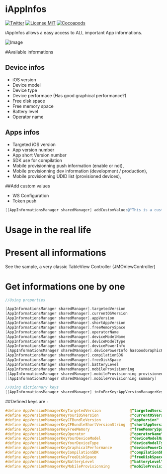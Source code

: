 iAppInfos
=========

[![Twitter](https://img.shields.io/badge/contact-@leverdeterre-green.svg)](http://twitter.com/leverdeterre)
[![License MIT](https://img.shields.io/badge/license-MIT-green.svg)](https://github.com/leverdeterre/iAppInfos/blob/master/LICENCE)
[![Cocoapods](http://img.shields.io/cocoapods/v/iAppInfos.svg)](https://github.com/leverdeterre/iAppInfos)

iAppInfos allows a easy access to ALL important App informations.  

![Image](demo.png)

#Available informations
## Device infos
*   iOS version 
*   Device model
*   Device type
*   Device performace (Has good graphical performance?)
*   Free disk space 
*   Free memory space
*   Battery level 
*   Operator name

## Apps infos
*   Targeted iOS version
*   App version number 
*   App short Version number
*   SDK use for compilation
*   Mobile provisionning push information (enable or not),
*   Mobile provisionning dev information (development / production),
*   Mobile provisionning UDID list (provisioned devices),

##Add custom values
*   WS Configuration
*   Token push

```objective-c
[[AppInformationsManager sharedManager] addCustomValue:@"This is a custom value" forCustomKey:@"CustomKey1"];
```

# Usage in the real life 

# Present all informations

See the sample, a very classic TableView Controller (JMOViewController)

# Get informations one by one

```objective-c
//Using properties

[AppInformationsManager sharedManager].targetedVersion
[AppInformationsManager sharedManager].currentOSVersion
[AppInformationsManager sharedManager].appVersion
[AppInformationsManager sharedManager].shortAppVersion
[AppInformationsManager sharedManager].freeMemorySpace
[AppInformationsManager sharedManager].operatorName
[AppInformationsManager sharedManager].deviceModelName
[AppInformationsManager sharedManager].deviceModelType
[AppInformationsManager sharedManager].devicePowerInfo
[[AppInformationsManager sharedManager].devicePowerInfo hasGoodGraphicPerformance]
[AppInformationsManager sharedManager].compilationSDK
[AppInformationsManager sharedManager].freeDiskSpace
[AppInformationsManager sharedManager].batteryLevel
[AppInformationsManager sharedManager].mobileProvisionning
[[AppInformationsManager sharedManager].mobileProvisionning provisionedDevices]
[[AppInformationsManager sharedManager].mobileProvisionning summary]

//Using dictionnary keys
[[AppInformationsManager sharedManager] infoForKey:AppVersionManagerKeyYouriOSVersion];
```

##Defined keys are :
```objective-c
#define AppVersionManagerKeyTargetedVersion             @"targetedVersion"
#define AppVersionManagerKeyYouriOSVersion              @"currentOSVersion"
#define AppVersionManagerKeyCFBundleVersion             @"appVersion"
#define AppVersionManagerKeyCFBundleShortVersionString  @"shortAppVersion"
#define AppVersionManagerKeyFreeMemory                  @"freeMemorySpace"
#define AppVersionManagerKeyOperator                    @"operatorName"
#define AppVersionManagerKeyYourDeviceModel             @"deviceModelName"
#define AppVersionManagerKeyYourDeviceType              @"deviceModelType"
#define AppVersionManagerKeyGraphicalPerformance        @"devicePowerInfo"
#define AppVersionManagerKeyCompilationSDK              @"compilationSDK"
#define AppVersionManagerKeyFreeDiskSpace               @"freeDiskSpace"
#define AppVersionManagerKeyBatteryLevel                @"batteryLevel"
#define AppVersionManagerKeyMobileProvisionning         @"mobileProvisionning"
```



